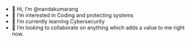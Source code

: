 - 👋 Hi, I’m @nandakumarang
- 👀 I’m interested in Coding and protecting systems
- 🌱 I’m currently learning Cybersecurity 
- 💞️ I’m looking to collaborate on anything which adds a value to me right now.



